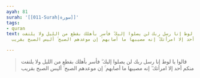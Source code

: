 ```yaml
---
ayah: 81
surah: '[[011-Surah|سورة]]'
tags:
- quran
text: قالوا يا لوط إنا رسل ربك لن يصلوا إليك ۖ فأسر بأهلك بقطع من الليل ولا يلتفت
  منكم أحد إلا امرأتك ۖ إنه مصيبها ما أصابهم ۚ إن موعدهم الصبح ۚ أليس الصبح بقريب

---
```

> قالوا يا لوط إنا رسل ربك لن يصلوا إليك ۖ فأسر بأهلك بقطع من الليل ولا يلتفت منكم أحد إلا امرأتك ۖ إنه مصيبها ما أصابهم ۚ إن موعدهم الصبح ۚ أليس الصبح بقريب
